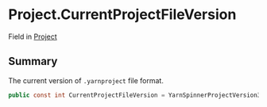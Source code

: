 # Project.CurrentProjectFileVersion

Field in [Project](/docs/api/csharp/yarn.compiler.project.md)

## Summary


The current version of  <code>.yarnproject</code>  file format.


```csharp
public const int CurrentProjectFileVersion = YarnSpinnerProjectVersion3;
```

